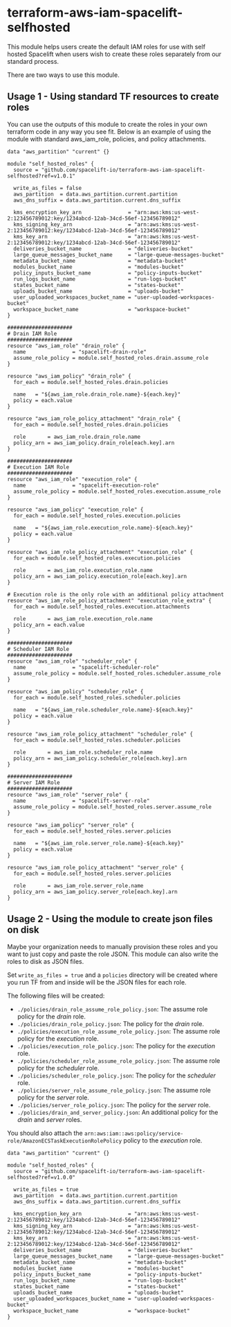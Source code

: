 # terraform-aws-iam-spacelift-selfhosted

This module helps users create the default IAM roles for use with self hosted Spacelift when users wish to create these roles separately from our standard process.

There are two ways to use this module.
## Usage 1 - Using standard TF resources to create roles

You can use the outputs of this module to create the roles in your own terraform code in any way you see fit.
Below is an example of using the module with standard aws_iam_role, policies, and policy attachments.

```hcl
data "aws_partition" "current" {}

module "self_hosted_roles" {
  source = "github.com/spacelift-io/terraform-aws-iam-spacelift-selfhosted?ref=v1.0.1"

  write_as_files = false
  aws_partition  = data.aws_partition.current.partition
  aws_dns_suffix = data.aws_partition.current.dns_suffix

  kms_encryption_key_arn               = "arn:aws:kms:us-west-2:123456789012:key/1234abcd-12ab-34cd-56ef-123456789012"
  kms_signing_key_arn                  = "arn:aws:kms:us-west-2:123456789012:key/1234abcd-12ab-34cd-56ef-123456789012"
  kms_key_arn                          = "arn:aws:kms:us-west-2:123456789012:key/1234abcd-12ab-34cd-56ef-123456789012"
  deliveries_bucket_name               = "deliveries-bucket"
  large_queue_messages_bucket_name     = "large-queue-messages-bucket"
  metadata_bucket_name                 = "metadata-bucket"
  modules_bucket_name                  = "modules-bucket"
  policy_inputs_bucket_name            = "policy-inputs-bucket"
  run_logs_bucket_name                 = "run-logs-bucket"
  states_bucket_name                   = "states-bucket"
  uploads_bucket_name                  = "uploads-bucket"
  user_uploaded_workspaces_bucket_name = "user-uploaded-workspaces-bucket"
  workspace_bucket_name                = "workspace-bucket"
}

#####################
# Drain IAM Role
#####################
resource "aws_iam_role" "drain_role" {
  name               = "spacelift-drain-role"
  assume_role_policy = module.self_hosted_roles.drain.assume_role
}

resource "aws_iam_policy" "drain_role" {
  for_each = module.self_hosted_roles.drain.policies

  name   = "${aws_iam_role.drain_role.name}-${each.key}"
  policy = each.value
}

resource "aws_iam_role_policy_attachment" "drain_role" {
  for_each = module.self_hosted_roles.drain.policies

  role       = aws_iam_role.drain_role.name
  policy_arn = aws_iam_policy.drain_role[each.key].arn
}

#####################
# Execution IAM Role
#####################
resource "aws_iam_role" "execution_role" {
  name               = "spacelift-execution-role"
  assume_role_policy = module.self_hosted_roles.execution.assume_role
}

resource "aws_iam_policy" "execution_role" {
  for_each = module.self_hosted_roles.execution.policies

  name   = "${aws_iam_role.execution_role.name}-${each.key}"
  policy = each.value
}

resource "aws_iam_role_policy_attachment" "execution_role" {
  for_each = module.self_hosted_roles.execution.policies

  role       = aws_iam_role.execution_role.name
  policy_arn = aws_iam_policy.execution_role[each.key].arn
}

# Execution role is the only role with an additional policy attachment
resource "aws_iam_role_policy_attachment" "execution_role_extra" {
  for_each = module.self_hosted_roles.execution.attachments

  role       = aws_iam_role.execution_role.name
  policy_arn = each.value
}

#####################
# Scheduler IAM Role
#####################
resource "aws_iam_role" "scheduler_role" {
  name               = "spacelift-scheduler-role"
  assume_role_policy = module.self_hosted_roles.scheduler.assume_role
}

resource "aws_iam_policy" "scheduler_role" {
  for_each = module.self_hosted_roles.scheduler.policies

  name   = "${aws_iam_role.scheduler_role.name}-${each.key}"
  policy = each.value
}

resource "aws_iam_role_policy_attachment" "scheduler_role" {
  for_each = module.self_hosted_roles.scheduler.policies

  role       = aws_iam_role.scheduler_role.name
  policy_arn = aws_iam_policy.scheduler_role[each.key].arn
}

#####################
# Server IAM Role
#####################
resource "aws_iam_role" "server_role" {
  name               = "spacelift-server-role"
  assume_role_policy = module.self_hosted_roles.server.assume_role
}

resource "aws_iam_policy" "server_role" {
  for_each = module.self_hosted_roles.server.policies

  name   = "${aws_iam_role.server_role.name}-${each.key}"
  policy = each.value
}

resource "aws_iam_role_policy_attachment" "server_role" {
  for_each = module.self_hosted_roles.server.policies

  role       = aws_iam_role.server_role.name
  policy_arn = aws_iam_policy.server_role[each.key].arn
}
```

## Usage 2 - Using the module to create json files on disk

Maybe your organization needs to manually provision these roles and you want to just copy and paste the role JSON.
This module can also write the roles to disk as JSON files.

Set `write_as_files = true` and a `policies` directory will be created where you run TF from and inside will be the JSON files for each role.

The following files will be created:

- `./policies/drain_role_assume_role_policy.json`: The assume role policy for the *drain* role.
- `./policies/drain_role_policy.json`: The policy for the *drain* role.
- `./policies/execution_role_assume_role_policy.json`: The assume role policy for the *execution* role.
- `./policies/execution_role_policy.json`: The policy for the *execution* role.
- `./policies/scheduler_role_assume_role_policy.json`: The assume role policy for the *scheduler* role.
- `./policies/scheduler_role_policy.json`: The policy for the *scheduler* role.
- `./policies/server_role_assume_role_policy.json`: The assume role policy for the *server* role.
- `./policies/server_role_policy.json`: The policy for the *server* role.
- `./policies/drain_and_server_policy.json`: An additional policy for the *drain* and *server* roles.

You should also attach the `arn:aws:iam::aws:policy/service-role/AmazonECSTaskExecutionRolePolicy` policy to the *execution* role.

```hcl
data "aws_partition" "current" {}

module "self_hosted_roles" {
  source = "github.com/spacelift-io/terraform-aws-iam-spacelift-selfhosted?ref=v1.0.0"

  write_as_files = true
  aws_partition  = data.aws_partition.current.partition
  aws_dns_suffix = data.aws_partition.current.dns_suffix

  kms_encryption_key_arn               = "arn:aws:kms:us-west-2:123456789012:key/1234abcd-12ab-34cd-56ef-123456789012"
  kms_signing_key_arn                  = "arn:aws:kms:us-west-2:123456789012:key/1234abcd-12ab-34cd-56ef-123456789012"
  kms_key_arn                          = "arn:aws:kms:us-west-2:123456789012:key/1234abcd-12ab-34cd-56ef-123456789012"
  deliveries_bucket_name               = "deliveries-bucket"
  large_queue_messages_bucket_name     = "large-queue-messages-bucket"
  metadata_bucket_name                 = "metadata-bucket"
  modules_bucket_name                  = "modules-bucket"
  policy_inputs_bucket_name            = "policy-inputs-bucket"
  run_logs_bucket_name                 = "run-logs-bucket"
  states_bucket_name                   = "states-bucket"
  uploads_bucket_name                  = "uploads-bucket"
  user_uploaded_workspaces_bucket_name = "user-uploaded-workspaces-bucket"
  workspace_bucket_name                = "workspace-bucket"
}
```

